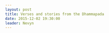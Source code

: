 ```yaml
---
layout: post
title: Verses and stories from the Dhammapada
date: 2015-12-02 19:30:00
leader: Nevyn 
---
```

